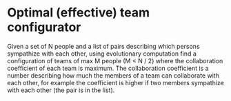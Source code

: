 # Optimal (effective) team configurator

Given a set of N people and a list of pairs describing which persons sympathize with each other, using evolutionary computation find a configuration of teams of max M people (M < N / 2) where the collaboration coefficient of each team is maximum. The collaboration coefficient is a number describing how much the members of a team can collaborate with each other, for example the coefficient is higher if two members sympathize with each other (the pair is in the list).
